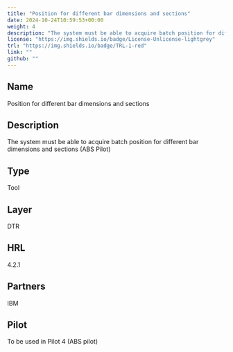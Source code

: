 ```yaml
---
title: "Position for different bar dimensions and sections"
date: 2024-10-24T10:59:53+00:00
weight: 4
description: "The system must be able to acquire batch position for different bar dimensions and sections (ABS Pilot)"
license: "https://img.shields.io/badge/License-Unlicense-lightgrey"
trl: "https://img.shields.io/badge/TRL-1-red"
link: ""
github: ""
---
```


## Name
Position for different bar dimensions and sections

## Description
The system must be able to acquire batch position for different bar dimensions and sections (ABS Pilot)

## Type
Tool

## Layer
DTR

## HRL
4.2.1

## Partners
IBM

## Pilot
To be used in Pilot 4 (ABS pilot)
